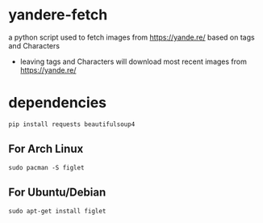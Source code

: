 # yandere-fetch

a python script used to fetch images from https://yande.re/ based on tags and Characters

- leaving tags and Characters will download most recent images from https://yande.re/

# dependencies

```
pip install requests beautifulsoup4
```
## For Arch Linux
```
sudo pacman -S figlet 
```
## For Ubuntu/Debian
```
sudo apt-get install figlet
```
